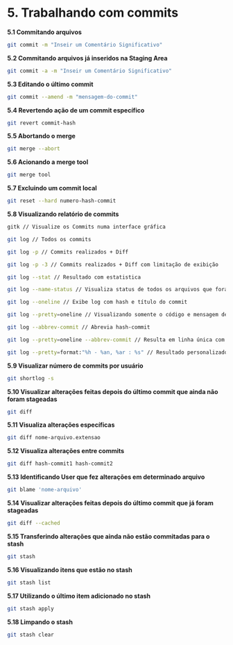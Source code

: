 # 5. Trabalhando com commits

**5.1 Commitando arquivos**
```bash
git commit -m "Inseir um Comentário Significativo"
```

**5.2 Commitando arquivos já inseridos na Staging Area**
```bash
git commit -a -m "Inseir um Comentário Significativo"
```

**5.3 Editando o último commit**
```bash
git commit --amend -m "mensagem-do-commit"
```

**5.4 Revertendo ação de um commit específico**
```bash
git revert commit-hash
```

**5.5 Abortando o merge**
```bash
git merge --abort
```

**5.6 Acionando a merge tool**
```bash
git merge tool
```

**5.7 Excluindo um commit local**
```bash
git reset --hard numero-hash-commit
```

**5.8 Visualizando relatório de commits**
```bash
gitk // Visualize os Commits numa interface gráfica

git log // Todos os commits

git log -p // Commits realizados + Diff

git log -p -3 // Commits realizados + Diff com limitação de exibição

git log --stat // Resultado com estatistica

git log --name-status // Visualiza status de todos os arquivos que foram modificados

git log --oneline // Exibe log com hash e título do commit

git log --pretty=oneline // Visualizando somente o código e mensagem de cada commit

git log --abbrev-commit // Abrevia hash-commit

git log --pretty=oneline --abbrev-commit // Resulta em linha única com hash-commit abreviada

git log --pretty=format:"%h - %an, %ar : %s" // Resultado personalizado com hash - autor - tempo - titulo-commit

```

**5.9 Visualizar número de commits por usuário**
```bash
git shortlog -s
```

**5.10 Visualizar alterações feitas depois do último commit que ainda não foram stageadas**
```bash
git diff
```

**5.11 Visualiza alterações específicas**
```bash
git diff nome-arquivo.extensao
```

**5.12 Visualiza alterações entre commits**
```bash
git diff hash-commit1 hash-commit2
```

**5.13 Identificando User que fez alterações em determinado arquivo**
```bash
git blame 'nome-arquivo'
```

**5.14 Visualizar alterações feitas depois do último commit que já foram stageadas**
```bash
git diff --cached
```

**5.15 Transferindo alterações que ainda não estão commitadas para o stash**
```bash
git stash
```

**5.16 Visualizando itens que estão no stash**
```bash
git stash list
```

**5.17 Utilizando o último item adicionado no stash**
```bash
git stash apply
```

**5.18 Limpando o stash**
```bash
git stash clear
```
